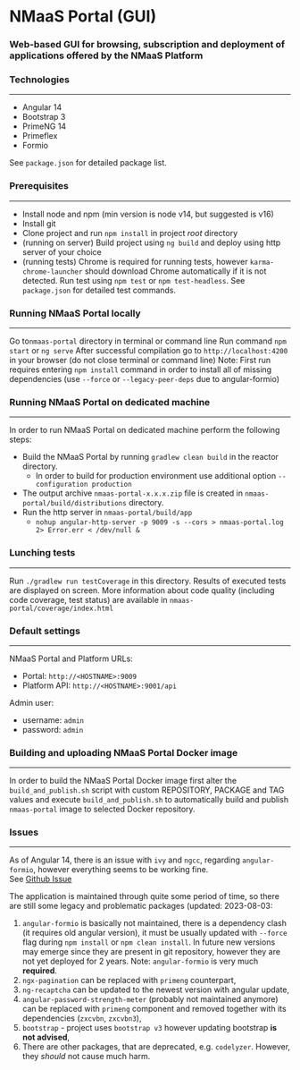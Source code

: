# NMaaS Portal (GUI)

### Web-based GUI for browsing, subscription and deployment of applications offered by the NMaaS Platform

### Technologies
---

* Angular 14
* Bootstrap 3
* PrimeNG 14
* Primeflex
* Formio

See `package.json` for detailed package list.

### Prerequisites
---
 + Install node and npm (min version is node v14, but suggested is v16)
 + Install git
 + Clone project and run `npm install` in project *root* directory
 + (running on server) Build project using `ng build` and deploy using http server of your choice
 + (running tests) Chrome is required for running tests, however `karma-chrome-launcher` should download Chrome automatically if it is not detected. Run test using `npm test` or `npm test-headless`. See `package.json` for detailed test commands.

### Running NMaaS Portal locally
---
Go to`nmaas-portal` directory in terminal or command line
Run command `npm start` or `ng serve`
After successful compilation go to `http://localhost:4200` in your browser (do not close terminal or command line)
Note: First run requires entering `npm install` command in order to install all of missing dependencies (use `--force` or `--legacy-peer-deps` due to angular-formio)

### Running NMaaS Portal on dedicated machine
---
  In order to run NMaaS Portal on dedicated machine perform the following steps:
  + Build the NMaaS Portal by running `gradlew clean build` in the reactor directory.
    - In order to build for production environment use additional option `--configuration production`
  + The output archive `nmaas-portal-x.x.x.zip` file is created in `nmaas-portal/build/distributions` directory.
  + Run the http server in `nmaas-portal/build/app`
    - `nohup angular-http-server -p 9009 -s --cors > nmaas-portal.log 2> Error.err < /dev/null &`

### Lunching tests
---
Run `./gradlew run testCoverage` in this directory.
Results of executed tests are displayed on screen. 
More information about code quality (including code coverage, test status) are available in `nmaas-portal/coverage/index.html`

### Default settings
---
NMaaS Portal and Platform URLs:
+ Portal: `http://<HOSTNAME>:9009`
+ Platform API: `http://<HOSTNAME>:9001/api`

Admin user:
+ username: `admin`
+ password: `admin`
    
### Building and uploading NMaaS Portal Docker image
---
In order to build the NMaaS Portal Docker image first alter the `build_and_publish.sh` script with custom REPOSITORY, PACKAGE and TAG values and execute `build_and_publish.sh` to automatically build and publish `nmaas-portal` image to selected Docker repository.

### Issues
---
As of Angular 14, there is an issue with ```ivy``` and ```ngcc```, regarding ```angular-formio```, however everything seems to be working fine.  
See [Github Issue](https://github.com/formio/angular-formio/issues/485)

The application is maintained through quite some period of time, so there are still some legacy and problematic packages (updated: 2023-08-03:
1. `angular-formio` is basically not maintained, there is a dependency clash (it requires old angular version), it must be usually updated with `--force` flag during `npm install` or `npm clean install`. In future new versions may emerge since they are present in git repository, however they are not yet deployed for 2 years. Note: `angular-formio` is very much **required**.
2. `ngx-pagination` can be replaced with `primeng` counterpart,
3. `ng-recaptcha` can be updated to the newest version with angular update,
4. `angular-password-strength-meter` (probably not maintained anymore) can be replaced with `primeng` component and removed together with its dependencies (`zxcvbn`, `zxcvbn3`),
5. `bootstrap` - project uses `bootstrap v3` however updating bootstrap **is not advised**,
6. There are other packages, that are deprecated, e.g. `codelyzer`. However, they *should* not cause much harm.
